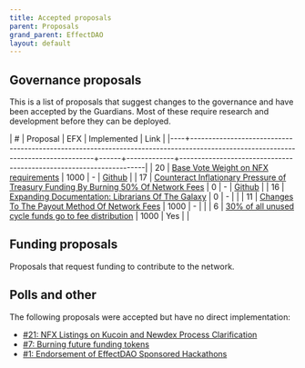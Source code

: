 ```yaml
---
title: Accepted proposals
parent: Proposals
grand_parent: EffectDAO
layout: default
---
```


## Governance proposals

This is a list of proposals that suggest changes to the governance and have been
accepted by the Guardians. Most of these require research and development before
they can be deployed.

|  # | Proposal                                                                                                                        |  EFX | Implemented | Link                                                               |
|----+---------------------------------------------------------------------------------------------------------------------------------+------+-------------+--------------------------------------------------------------------|
| 20 | [Base Vote Weight on NFX requirements](https://dashboard.effect.ai/proposals/20)                                                | 1000 | -           | [Github](https://dashboard.effect.ai/proposals/20)                 |
| 17 | [Counteract Inflationary Pressure of Treasury Funding By Burning 50% Of Network Fees](https://dashboard.effect.ai/proposals/17) |    0 | -           | [Github](https://github.com/effectai/effect-network-eos/issues/48) |
| 16 | [Expanding Documentation: Librarians Of The Galaxy](https://dashboard.effect.ai/proposals/16)                                   |    0 | -           |                                                                    |
| 11 | [Changes To The Payout Method Of Network Fees](https://dashboard.effect.ai/proposals/11)                                        | 1000 | -           |                                                                    |
|  6 | [30% of all unused cycle funds go to fee distribution](https://dashboard.effect.ai/proposals/6)                                 | 1000 | Yes         |                                                                    |

## Funding proposals

Proposals that request funding to contribute to the network.

## Polls and other

The following proposals were accepted but have no direct implementation:

- [#21: NFX Listings on Kucoin and Newdex Process Clarification](https://dashboard.effect.ai/proposals/21)
- [#7: Burning future funding tokens](https://dashboard.effect.ai/proposals/7)
- [#1: Endorsement of EffectDAO Sponsored Hackathons](https://dashboard.effect.ai/proposals/1)

